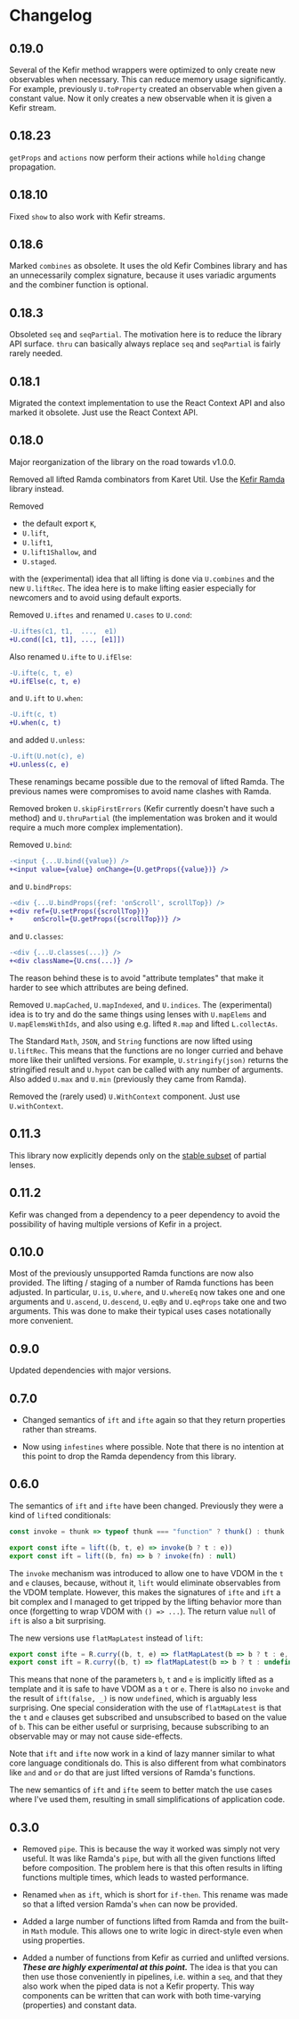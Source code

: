 # Changelog

## 0.19.0

Several of the Kefir method wrappers were optimized to only create new
observables when necessary.  This can reduce memory usage significantly.  For
example, previously `U.toProperty` created an observable when given a constant
value.  Now it only creates a new observable when it is given a Kefir stream.

## 0.18.23

`getProps` and `actions` now perform their actions while `holding` change
propagation.

## 0.18.10

Fixed `show` to also work with Kefir streams.

## 0.18.6

Marked `combines` as obsolete.  It uses the old Kefir Combines library and has
an unnecessarily complex signature, because it uses variadic arguments and the
combiner function is optional.

## 0.18.3

Obsoleted `seq` and `seqPartial`.  The motivation here is to reduce the library
API surface.  `thru` can basically always replace `seq` and `seqPartial` is
fairly rarely needed.

## 0.18.1

Migrated the context implementation to use the React Context API and also marked
it obsolete.  Just use the React Context API.

## 0.18.0

Major reorganization of the library on the road towards v1.0.0.

Removed all lifted Ramda combinators from Karet Util.  Use the [Kefir
Ramda](https://github.com/calmm-js/kefir.ramda) library instead.

Removed

* the default export `K`,
* `U.lift`,
* `U.lift1`,
* `U.lift1Shallow`, and
* `U.staged`.

with the (experimental) idea that all lifting is done via `U.combines` and the
new `U.liftRec`.  The idea here is to make lifting easier especially for
newcomers and to avoid using default exports.

Removed `U.iftes` and renamed `U.cases` to `U.cond`:

```diff
-U.iftes(c1, t1,  ...,  e1)
+U.cond([c1, t1], ..., [e1]])
```

Also renamed `U.ifte` to `U.ifElse`:

```diff
-U.ifte(c, t, e)
+U.ifElse(c, t, e)
```

and `U.ift` to `U.when`:

```diff
-U.ift(c, t)
+U.when(c, t)
```

and added `U.unless`:

```diff
-U.ift(U.not(c), e)
+U.unless(c, e)
```

These renamings became possible due to the removal of lifted Ramda.  The
previous names were compromises to avoid name clashes with Ramda.

Removed broken `U.skipFirstErrors` (Kefir currently doesn't have such a method)
and `U.thruPartial` (the implementation was broken and it would require a much
more complex implementation).

Removed `U.bind`:

```diff
-<input {...U.bind({value}) />
+<input value={value} onChange={U.getProps({value})} />
```

and `U.bindProps`:

```diff
-<div {...U.bindProps({ref: 'onScroll', scrollTop}) />
+<div ref={U.setProps({scrollTop})}
+     onScroll={U.getProps({scrollTop})} />
```

and `U.classes`:

```diff
-<div {...U.classes(...)} />
+<div className={U.cns(...)} />
```

The reason behind these is to avoid "attribute templates" that make it harder to
see which attributes are being defined.

Removed `U.mapCached`, `U.mapIndexed`, and `U.indices`.  The (experimental) idea
is to try and do the same things using lenses with `U.mapElems` and
`U.mapElemsWithIds`, and also using e.g. lifted `R.map` and lifted
`L.collectAs`.

The Standard `Math`, `JSON`, and `String` functions are now lifted using
`U.liftRec`.  This means that the functions are no longer curried and behave
more like their unlifted versions.  For example, `U.stringify(json)` returns the
stringified result and `U.hypot` can be called with any number of arguments.
Also added `U.max` and `U.min` (previously they came from Ramda).

Removed the (rarely used) `U.WithContext` component.  Just use `U.withContext`.

## 0.11.3

This library now explicitly depends only on
the [stable subset](https://github.com/calmm-js/partial.lenses/#stable-subset)
of partial lenses.

## 0.11.2

Kefir was changed from a dependency to a peer dependency to avoid the
possibility of having multiple versions of Kefir in a project.

## 0.10.0

Most of the previously unsupported Ramda functions are now also provided.  The
lifting / staging of a number of Ramda functions has been adjusted.  In
particular, `U.is`, `U.where`, and `U.whereEq` now takes one and one arguments
and `U.ascend`, `U.descend`, `U.eqBy` and `U.eqProps` take one and two
arguments.  This was done to make their typical uses cases notationally more
convenient.

## 0.9.0

Updated dependencies with major versions.

## 0.7.0

* Changed semantics of `ift` and `ifte` again so that they return properties
  rather than streams.

* Now using `infestines` where possible.  Note that there is no intention at
  this point to drop the Ramda dependency from this library.

## 0.6.0

The semantics of `ift` and `ifte` have been changed.  Previously they were a
kind of `lift`ed conditionals:

```js
const invoke = thunk => typeof thunk === "function" ? thunk() : thunk

export const ifte = lift((b, t, e) => invoke(b ? t : e))
export const ift = lift((b, fn) => b ? invoke(fn) : null)
```

The `invoke` mechanism was introduced to allow one to have VDOM in the `t` and
`e` clauses, because, without it, `lift` would eliminate observables from the
VDOM template.  However, this makes the signatures of `ifte` and `ift` a bit
complex and I managed to get tripped by the lifting behavior more than once
(forgetting to wrap VDOM with `() => ...`).  The return value `null` of `ift` is
also a bit surprising.

The new versions use `flatMapLatest` instead of `lift`:

```js
export const ifte = R.curry((b, t, e) => flatMapLatest(b => b ? t : e, b))
export const ift = R.curry((b, t) => flatMapLatest(b => b ? t : undefined, b))
```

This means that none of the parameters `b`, `t` and `e` is implicitly lifted as
a template and it is safe to have VDOM as a `t` or `e`.  There is also no
`invoke` and the result of `ift(false, _)` is now `undefined`, which is arguably
less surprising.  One special consideration with the use of `flatMapLatest` is
that the `t` and `e` clauses get subscribed and unsubscribed to based on the
value of `b`.  This can be either useful or surprising, because subscribing to
an observable may or may not cause side-effects.

Note that `ift` and `ifte` now work in a kind of lazy manner similar to what
core language conditionals do.  This is also different from what combinators
like `and` and `or` do that are just lifted versions of Ramda's functions.

The new semantics of `ift` and `ifte` seem to better match the use cases where
I've used them, resulting in small simplifications of application code.

## 0.3.0

* Removed `pipe`.  This is because the way it worked was simply not very useful.
  It was like Ramda's `pipe`, but with all the given functions lifted before
  composition.  The problem here is that this often results in lifting functions
  multiple times, which leads to wasted performance.

* Renamed `when` as `ift`, which is short for `if-then`.  This rename was made
  so that a lifted version Ramda's `when` can now be provided.

* Added a large number of functions lifted from Ramda and from the built-in
  `Math` module.  This allows one to write logic in direct-style even when using
  properties.

* Added a number of functions from Kefir as curried and unlifted versions.
  **_These are highly experimental at this point._** The idea is that you can
  then use those conveniently in pipelines, i.e. within a `seq`, and that they
  also work when the piped data is not a Kefir property.  This way components
  can be written that can work with both time-varying (properties) and constant
  data.
